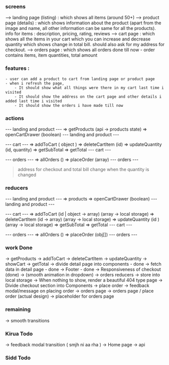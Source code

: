 ### screens

--> landing page (listing) : which shows all items (around 50+)
--> product page (details) : which shows information about the product (apart from the image and name, all other information can be same for all the products). info for items : description, pricing, rating, reviews
--> cart page : which shows all the items in your cart which you can increase and decrease quantity which shows change in total bill. should also ask for my address for checkout.
--> orders page : which shows all orders done till now - order contains items, item quantities, total amount

### features :

    - user can add a product to cart from landing page or product page
    - when i refresh the page,
        - It should show what all things were there in my cart last time i visited
        - It should show the address on the cart page and other details i added last time i visited
        - It should show the orders i have made till now

### actions

--- landing and product ---
=> getProducts (api -> products state)
=> openCartDrawer (boolean)
--- landing and product ---

--- cart ---
=> addToCart ( object )
=> deleteCartItem (id)
=> updateQuantity (id, quantity)
=> getSubTotal
=> getTotal
--- cart ---

--- orders ---
=> allOrders ()
=> placeOrder (array)
--- orders ---

> address for checkout and total bill change when the quantity is changed

### reducers

--- landing and product ---
=> products
=> openCartDrawer (boolean)
--- landing and product ---

--- cart ---
=> addToCart (id | object -> array) (array -> local storage)
=> deleteCartItem (id -> array) (array -> local storage)
=> updateQuantity (id ) (array -> local storage)
=> getSubTotal
=> getTotal
--- cart ---

--- orders ---
=> allOrders ()
=> placeOrder (obj[])
--- orders ---

### work Done

-> getProducts
-> addToCart
-> deleteCartItem
-> updateQuantity
-> showCart
-> getTotal
-> divide detail page into components - done
-> fetch data in detail page - done
-> Footer - done
-> Responsiveness of checkout (done)
-> (smooth animation in dropdown)
-> orders reducers
-> store into local storage
-> When nothing to show, render a beautiful 404 type page
-> Divide checkout section into Components
-> place order
-> feedback modal/message on placing order
-> orders page
-> orders page / place order (actual design)
-> placeholder for orders page

### remaining

-> smooth transitions

### Kirua Todo

-> feedback modal transition ( smjh ni aa rha )
-> Home page
-> api

### Sidd Todo
